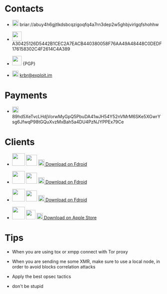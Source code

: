 # Contacts

- <img src="https://c0.lestechnophiles.com/play-lh.googleusercontent.com/npjlh5z02ks8I2nW78Gi4c6_Nq1ySzZL3-8jjUzYVSxgG_19Iq6qKdkz_LkAHu1-RFY" style="width:20px; height:20px"> briar://abuy4h6gjtlkdsbcqzigoqfq4a7rn3dep2w5ghbjvirlgqfshohhw

- <img src="https://tox.chat/theme/img/logo.svg" style="width:30px; height:30px"> A30425126D5442B1CEC2A7EACB440380058F76AA49A48448C0DEDF176158302C4F2614C4A389

- <img src="https://keybase.io/images/icons/icon-keybase-logo-48@2x.png" style="width:30px; height:30px"> {PGP}

- <img src="https://camo.githubusercontent.com/77b57f554870ac3259e2140cc4c53d5c3fb2ca69185691bb6ecf78c555866f78/687474703a2f2f786d70702d6674772e6769746875622e696f2f6c6f676f2f6c6f676f2e737667" style="width:20px; height:20px"> krbr@exploit.im

# Payments

- <img src="https://www.getmonero.org/press-kit/symbols/monero-symbol-on-white-480.png" style="width:20px; height:20px"> 89hd5XeTvcLHdjVorwMyGpQ5PbuDA41wJH54Y52nVMrM6SKe5XGwrYsg6JfwqP98tGQuXvzMxBah5a4DU4PzNJYPPEx79Ce

# Clients

- <img src="https://c0.lestechnophiles.com/play-lh.googleusercontent.com/npjlh5z02ks8I2nW78Gi4c6_Nq1ySzZL3-8jjUzYVSxgG_19Iq6qKdkz_LkAHu1-RFY" style="width:40px; height:40px"> <img src="https://upload.wikimedia.org/wikipedia/commons/3/3e/Android_logo_2019.png" style="width:35px; height:35px"> <a href="https://briarproject.org/fdroid.html"><img src="https://f-droid.org/repo/icons-640/org.fdroid.fdroid.1015052.png" style="width:20px; height:20px"> Download on Fdroid</a>

- <img src="https://tox.chat/theme/img/logo.svg" style="width:40px; height:40px"> <img src="https://upload.wikimedia.org/wikipedia/commons/3/3e/Android_logo_2019.png" style="width:35px; height:35px"> <a href="https://f-droid.org/it/packages/ltd.evilcorp.atox/"><img src="https://f-droid.org/repo/icons-640/org.fdroid.fdroid.1015052.png" style="width:20px; height:20px"> Download on Fdroid</a>

- <img src="https://play-lh.googleusercontent.com/7b5lR1-CoJESzq6lIq28HTrW5tNdtV-vTIy3dldW_uENGCNEjhq4pOP80JIat-HfJQ=w480-h960-rw" style="width:40px; height:40px"> <img src="https://upload.wikimedia.org/wikipedia/commons/3/3e/Android_logo_2019.png" style="width:35px; height:35px"> <a href="https://f-droid.org/packages/eu.siacs.conversations/"><img src="https://f-droid.org/repo/icons-640/org.fdroid.fdroid.1015052.png" style="width:20px; height:20px"> Download on Fdroid</a>

- <img src="https://is1-ssl.mzstatic.com/image/thumb/Purple112/v4/ea/84/11/ea841137-a871-6c94-f3f4-46cfa8dd8726/AppIcon-0-1x_U007emarketing-0-7-0-85-220.png/60x60bb.jpg" style="width:40px; height:40px"> <img src="https://upload.wikimedia.org/wikipedia/commons/f/fa/Apple_logo_black.svg" style="width:30px; height:30px"> <a href="https://itunes.apple.com/us/app/monal-free-xmpp-chat/id317711500?mt=8"><img src="https://upload.wikimedia.org/wikipedia/commons/6/67/App_Store_%28iOS%29.svg" style="width:20px; height:20px"> Download on Apple Store</a>


# Tips

- When you are using tox or xmpp connect with Tor proxy

- When you are sending me some XMR, make sure to use a local node, in order to avoid blocks correlation attacks

- Apply the best opsec tactics

- don't be stupid
